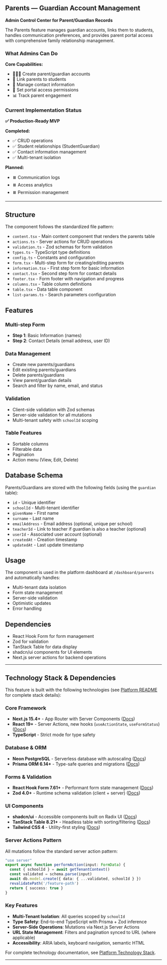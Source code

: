 ## Parents — Guardian Account Management

**Admin Control Center for Parent/Guardian Records**

The Parents feature manages guardian accounts, links them to students, handles communication preferences, and provides parent portal access with comprehensive family relationship management.

### What Admins Can Do

**Core Capabilities:**
- 👨‍👩‍👧 Create parent/guardian accounts
- 🔗 Link parents to students
- 📧 Manage contact information
- 🔐 Set portal access permissions
- 📊 Track parent engagement

### Current Implementation Status
**✅ Production-Ready MVP**

**Completed:**
- ✅ CRUD operations
- ✅ Student relationships (StudentGuardian)
- ✅ Contact information management
- ✅ Multi-tenant isolation

**Planned:**
- ⏸️ Communication logs
- ⏸️ Access analytics
- ⏸️ Permission management

---

## Structure

The component follows the standardized file pattern:

- `content.tsx` - Main content component that renders the parents table
- `actions.ts` - Server actions for CRUD operations
- `validation.ts` - Zod schemas for form validation
- `types.ts` - TypeScript type definitions
- `config.ts` - Constants and configuration
- `form.tsx` - Multi-step form for creating/editing parents
- `information.tsx` - First step form for basic information
- `contact.tsx` - Second step form for contact details
- `footer.tsx` - Form footer with navigation and progress
- `columns.tsx` - Table column definitions
- `table.tsx` - Data table component
- `list-params.ts` - Search parameters configuration

## Features

### Multi-step Form
- **Step 1**: Basic Information (names)
- **Step 2**: Contact Details (email address, user ID)

### Data Management
- Create new parents/guardians
- Edit existing parents/guardians
- Delete parents/guardians
- View parent/guardian details
- Search and filter by name, email, and status

### Validation
- Client-side validation with Zod schemas
- Server-side validation for all mutations
- Multi-tenant safety with `schoolId` scoping

### Table Features
- Sortable columns
- Filterable data
- Pagination
- Action menu (View, Edit, Delete)

## Database Schema

Parents/Guardians are stored with the following fields (using the `guardian` table):
- `id` - Unique identifier
- `schoolId` - Multi-tenant identifier
- `givenName` - First name
- `surname` - Last name
- `emailAddress` - Email address (optional, unique per school)
- `teacherId` - Link to teacher if guardian is also a teacher (optional)
- `userId` - Associated user account (optional)
- `createdAt` - Creation timestamp
- `updatedAt` - Last update timestamp

## Usage

The component is used in the platform dashboard at `/dashboard/parents` and automatically handles:

- Multi-tenant data isolation
- Form state management
- Server-side validation
- Optimistic updates
- Error handling

## Dependencies

- React Hook Form for form management
- Zod for validation
- TanStack Table for data display
- shadcn/ui components for UI elements
- Next.js server actions for backend operations

---

## Technology Stack & Dependencies

This feature is built with the following technologies (see [Platform README](../README.md) for complete stack details):

### Core Framework
- **Next.js 15.4+** - App Router with Server Components ([Docs](https://nextjs.org/docs))
- **React 19+** - Server Actions, new hooks (`useActionState`, `useFormStatus`) ([Docs](https://react.dev))
- **TypeScript** - Strict mode for type safety

### Database & ORM
- **Neon PostgreSQL** - Serverless database with autoscaling ([Docs](https://neon.tech/docs/introduction))
- **Prisma ORM 6.14+** - Type-safe queries and migrations ([Docs](https://www.prisma.io/docs))

### Forms & Validation
- **React Hook Form 7.61+** - Performant form state management ([Docs](https://react-hook-form.com))
- **Zod 4.0+** - Runtime schema validation (client + server) ([Docs](https://zod.dev))

### UI Components
- **shadcn/ui** - Accessible components built on Radix UI ([Docs](https://ui.shadcn.com/docs))
- **TanStack Table 8.21+** - Headless table with sorting/filtering ([Docs](https://tanstack.com/table))
- **Tailwind CSS 4** - Utility-first styling ([Docs](https://tailwindcss.com/docs))

### Server Actions Pattern
All mutations follow the standard server action pattern:
```typescript
"use server"
export async function performAction(input: FormData) {
  const { schoolId } = await getTenantContext()
  const validated = schema.parse(input)
  await db.model.create({ data: { ...validated, schoolId } })
  revalidatePath('/feature-path')
  return { success: true }
}
```

### Key Features
- **Multi-Tenant Isolation**: All queries scoped by `schoolId`
- **Type Safety**: End-to-end TypeScript with Prisma + Zod inference
- **Server-Side Operations**: Mutations via Next.js Server Actions
- **URL State Management**: Filters and pagination synced to URL (where applicable)
- **Accessibility**: ARIA labels, keyboard navigation, semantic HTML

For complete technology documentation, see [Platform Technology Stack](../README.md#technology-stack--documentation).

---
